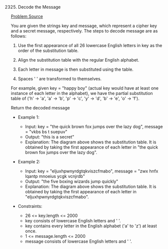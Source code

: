 2325. Decode the Message

[Problem Source](https://leetcode.com/problems/decode-the-message/description/)

You are given the strings key and message, which represent a cipher key and a secret message, respectively. The steps to decode message are as follows:

1. Use the first appearance of all 26 lowercase English letters in key as the order of the substitution table.

2. Align the substitution table with the regular English alphabet.
3. Each letter in message is then substituted using the table.
4. Spaces ' ' are transformed to themselves.

For example, given key = "happy boy" (actual key would have at least one instance of each letter in the alphabet), we have the partial substitution table of ('h' -> 'a', 'a' -> 'b', 'p' -> 'c', 'y' -> 'd', 'b' -> 'e', 'o' -> 'f').

Return the decoded message

* Example 1:

    - Input: key = "the quick brown fox jumps over the lazy dog", message = "vkbs bs t suepuv"
    - Output: "this is a secret"
    - Explanation: The diagram above shows the substitution table.
It is obtained by taking the first appearance of each letter in "the quick brown fox jumps over the lazy dog".

* Example 2:

    - Input: key = "eljuxhpwnyrdgtqkviszcfmabo", message = "zwx hnfx lqantp mnoeius ycgk vcnjrdb"
    - Output: "the five boxing wizards jump quickly"
    - Explanation: The diagram above shows the substitution table.
It is obtained by taking the first appearance of each letter in "eljuxhpwnyrdgtqkviszcfmabo".

* Constraints:

    - 26 <= key.length <= 2000
    - key consists of lowercase English letters and ' '.
    - key contains every letter in the English alphabet ('a' to 'z') at least once.
    - 1 <= message.length <= 2000
    - message consists of lowercase English letters and ' '.
